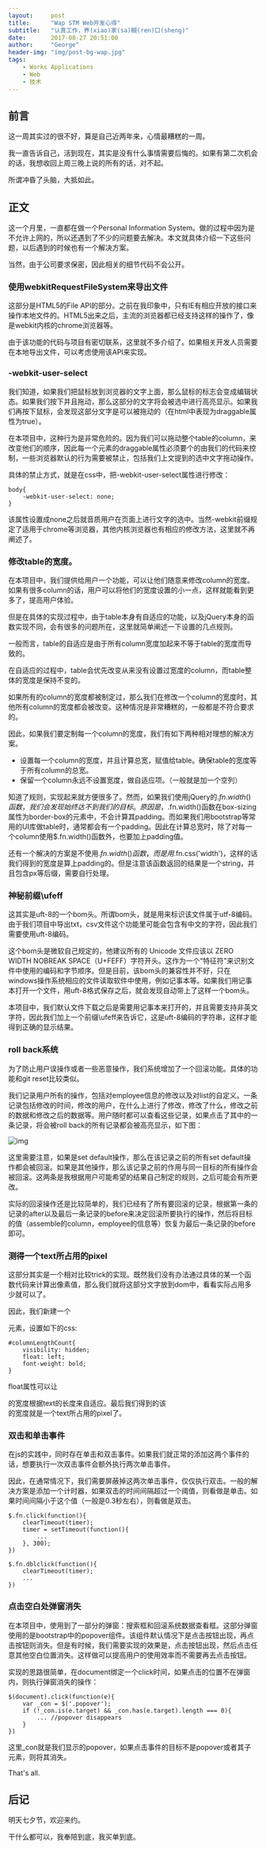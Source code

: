 ```yaml
---
layout:     post
title:      "Wap STM Web开发心得"
subtitle:   "认真工作，养(xiao)家(sa)糊(ren)口(sheng)"
date:       2017-08-27 20:51:00
author:     "George"
header-img: "img/post-bg-wap.jpg"
tags:
    - Works Applications
    - Web
    - 技术
---
```


## 前言

这一周其实过的很不好，算是自己近两年来，心情最糟糕的一周。

我一直告诉自己，活到现在，其实是没有什么事情需要后悔的。如果有第二次机会的话，我想收回上周三晚上说的所有的话，对不起。

所谓冲昏了头脑，大抵如此。


## 正文

这一个月里，一直都在做一个Personal Information System。做的过程中因为是不允许上网的，所以还遇到了不少的问题要去解决。本文就具体介绍一下这些问题，以后遇到的时候也有一个解决方案。

当然，由于公司要求保密，因此相关的细节代码不会公开。

### 使用webkitRequestFileSystem来导出文件

这部分是HTML5的File API的部分。之前在我印象中，只有IE有相应开放的接口来操作本地文件的。HTML5出来之后，主流的浏览器都已经支持这样的操作了，像是webkit内核的chrome浏览器等。

由于该功能的代码与项目有密切联系，这里就不多介绍了。如果相关开发人员需要在本地导出文件，可以考虑使用该API来实现。

### -webkit-user-select

我们知道，如果我们把鼠标放到浏览器的文字上面，那么鼠标的标志会变成编辑状态。如果我们按下并且拖动，那么这部分的文字将会被选中进行高亮显示。如果我们再按下鼠标，会发现这部分文字是可以被拖动的（在html中表现为draggable属性为true）。

在本项目中，这种行为是非常危险的。因为我们可以拖动整个table的column，来改变他们的顺序，因此每一个元素的draggable属性必须要个的由我们的代码来控制，一些浏览器默认的行为需要被禁止，包括我们上文提到的选中文字拖动操作。

具体的禁止方式，就是在css中，把-webkit-user-select属性进行修改：

```
body{
	-webkit-user-select: none;
}
```

该属性设置成none之后就音质用户在页面上进行文字的选中。当然-webkit前缀规定了适用于chrome等浏览器，其他内核浏览器也有相应的修改方法，这里就不再阐述了。

### 修改table的宽度。

在本项目中，我们提供给用户一个功能，可以让他们随意来修改column的宽度。如果有很多column的话，用户可以将他们的宽度设置的小一点，这样就能看到更多了，提高用户体验。

但是在具体的实现过程中，由于table本身有自适应的功能，以及jQuery本身的函数实现不同，会有很多的问题所在，这里就简单阐述一下设置的几点规则。

一般而言，table的自适应是由于所有column宽度加起来不等于table的宽度而导致的。

在自适应的过程中，table会优先改变从来没有设置过宽度的column，而table整体的宽度是保持不变的。

如果所有的column的宽度都被制定过，那么我们在修改一个column的宽度时，其他所有column的宽度都会被改变。这种情况是非常糟糕的，一般都是不符合要求的。

因此，如果我们要定制每一个column的宽度，我们有如下两种相对理想的解决方案。

- 设置每一个column的宽度，并且计算总宽，赋值给table。确保table的宽度等于所有column的总宽。
- 保留一个column永远不设置宽度，做自适应项。（一般就是加一个空列）

知道了规则，实现起来就方便很多了。然而，如果我们使用jQuery的$.fn.width()函数，我们会发现始终达不到我们的目标。原因是，$.fn.width()函数在box-sizing属性为border-box的元素中，不会计算其padding。而如果我们用bootstrap等常用的UI库做table时，通常都会有一个padding。因此在计算总宽时，除了对每一个column使用$.fn.width()函数外，也要加上padding值。

还有一个解决的方案是不使用$.fn.width()函数，而是用$.fn.css('width')，这样的话我们得到的宽度是算上padding的。但是注意该函数返回的结果是一个string，并且包含px等后缀，需要自行处理。

### 神秘前缀\ufeff

这其实是uft-8的一个bom头。所谓bom头，就是用来标识该文件属于utf-8编码。由于我们项目中导出txt，csv文件这个功能里可能会包含有中文的字符，因此我们需要使用uft-8编码。

这个bom头是微软自己规定的，他建议所有的 Unicode 文件应该以 ZERO WIDTH NOBREAK SPACE（U+FEFF）字符开头。这作为一个“特征符”来识别文件中使用的编码和字节顺序。但是目前，该bom头的兼容性并不好，只在windows操作系统相应的文件读取软件中使用，例如记事本等。如果我们用记事本打开一个文件，用uft-8格式保存之后，就会发现自动带上了这样一个bom头。

本项目中，我们默认文件下载之后是需要用记事本来打开的，并且需要支持非英文字符，因此我们加上一个前缀\ufeff来告诉它，这是uft-8编码的字符串，这样才能得到正确的显示结果。

### roll back系统

为了防止用户误操作或者一些恶意操作，我们系统增加了一个回滚功能。具体的功能和git reset比较类似。

我们记录用户所有的操作，包括对employee信息的修改以及对list的自定义。一条记录包括修改的时间，修改的用户，在什么上进行了修改，修改了什么，修改之前的数据和修改之后的数据等。用户随时都可以查看这些记录，如果点击了其中的一条记录，将会被roll back的所有记录都会被高亮显示，如下图：

![img](/img/in-post/WAP/2.JPG)

这里需要注意，如果是set default操作，那么在该记录之前的所有set default操作都会被回滚。如果是其他操作，那么该记录之前的作用与同一目标的所有操作会被回滚。这两条是我根据用户可能希望的结果自己制定的规则，之后可能会有所更改。

实际的回滚操作还是比较简单的，我们已经有了所有要回滚的记录，根据第一条的记录的after以及最后一条记录的before来决定回滚所要执行的操作，然后将目标的值（assemble的column，employee的信息等）恢复为最后一条记录的before即可。

### 测得一个text所占用的pixel

这部分其实是一个相对比较trick的实现。既然我们没有办法通过具体的某一个函数代码来计算出像素值，那么我们就将这部分文字放到dom中，看看实际占用多少就可以了。

因此，我们新建一个<div>元素，设置如下的css:

```
#columnLengthCount{
	visibility: hidden;
	float: left;
	font-weight: bold;
}
```

float属性可以让<div>的宽度根据text的长度来自适应。最后我们得到的该<div>的宽度就是一个text所占用的pixel了。

### 双击和单击事件

在js的实践中，同时存在单击和双击事件。如果我们就正常的添加这两个事件的话，想要执行一次双击事件会额外执行两次单击事件。

因此，在通常情况下，我们需要屏蔽掉这两次单击事件，仅仅执行双击。一般的解决方案是添加一个计时器，如果双击的时间间隔超过一个阈值，则看做是单击。如果时间间隔小于这个值（一般是0.3秒左右），则看做是双击。

```
$.fn.click(function(){
	clearTimeout(timer);
	timer = setTimeout(function(){
		...
	}, 300);
})

$.fn.dblclick(function(){
	clearTimeout(timer);
	...
})
```

### 点击空白处弹窗消失

在本项目中，使用到了一部分的弹窗：搜索框和回滚系统数据查看框。这部分弹窗使用的是bootstrap中的popover组件。该组件默认情况下是点击按钮出现，再点击按钮则消失。但是有时候，我们需要实现的效果是，点击按钮出现，然后点击任意其他空白位置消失。这样做可以提高用户的使用效率而不需要再去点击按钮。

实现的思路很简单，在document绑定一个click时间，如果点击的位置不在弹窗内，则执行弹窗消失的操作：

```
$(document).click(function(e){
	var _con = $('.popover');
	if (!_con.is(e.target) && _con.has(e.target).length === 0){
		... //popover disappears
	}
})
```

这里_con就是我们显示的popover，如果点击事件的目标不是popover或者其子元素，则将其消失。

That's all.

## 后记

明天七夕节，欢迎来约。

干什么都可以，我奉陪到底，我买单到底。







